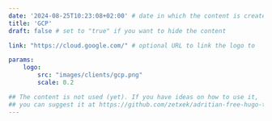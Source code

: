 ```yaml
---
date: '2024-08-25T10:23:08+02:00' # date in which the content is created - defaults to "today"
title: 'GCP'
draft: false # set to "true" if you want to hide the content 

link: "https://cloud.google.com/" # optional URL to link the logo to

params:
    logo:
        src: "images/clients/gcp.png"
        scale: 0.2

## The content is not used (yet). If you have ideas on how to use it, 
## you can suggest it at https://github.com/zetxek/adritian-free-hugo-theme/discussions 
---
```

